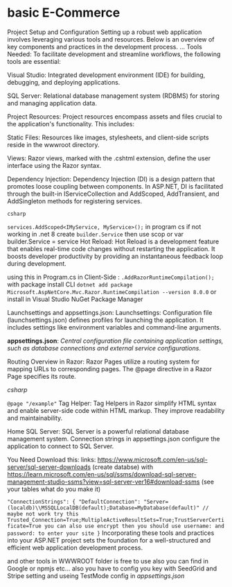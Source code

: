 # basic E-Commerce
 Project Setup and Configuration
Setting up a robust web application involves leveraging various tools and resources. Below is an overview of key components and practices in the development process.
...
Tools Needed:
To facilitate development and streamline workflows, the following tools are essential:

Visual Studio: Integrated development environment (IDE) for building, debugging, and deploying applications.

SQL Server: Relational database management system (RDBMS) for storing and managing application data.

Project Resources:
Project resources encompass assets and files crucial to the application's functionality. This includes:

Static Files: Resources like images, stylesheets, and client-side scripts reside in the wwwroot directory.

Views: Razor views, marked with the .cshtml extension, define the user interface using the Razor syntax.

Dependency Injection:
Dependency Injection (DI) is a design pattern that promotes loose coupling between components. In ASP.NET, DI is facilitated through the built-in IServiceCollection and AddScoped, AddTransient, and AddSingleton methods for registering services.

`csharp`

`services.AddScoped<IMyService, MyService>();` in program cs if not working in .net 8 create `builder.Service` then use scop or var builder.Service = service
Hot Reload:
Hot Reload is a development feature that enables real-time code changes without restarting the application. It boosts developer productivity by providing an instantaneous feedback loop during development.

using this in Program.cs in Client-Side :
            `.AddRazorRuntimeCompilation();` with package install CLI `dotnet add package Microsoft.AspNetCore.Mvc.Razor.RuntimeCompilation --version 8.0.0` or install in Visual Studio NuGet Package Manager


Launchsettings and appsettings.json:
Launchsettings: Configuration file (launchsettings.json) defines profiles for launching the application. It includes settings like environment variables and command-line arguments.

**appsettings.json**: *Central configuration file containing application settings, such as database connections and external service configurations*.

Routing Overview in Razor:
Razor Pages utilize a routing system for mapping URLs to corresponding pages. The @page directive in a Razor Page specifies its route.

*csharp*

`@page "/example"`
Tag Helper:
Tag Helpers in Razor simplify HTML syntax and enable server-side code within HTML markup. They improve readability and maintainability.

<!-- Example of a tag helper in Razor -->
<a asp-controller="Home" asp-action="Index">Home</a>
SQL Server:
SQL Server is a powerful relational database management system. Connection strings in appsettings.json configure the application to connect to SQL Server.

You Need Download this:
          links:    https://www.microsoft.com/en-us/sql-server/sql-server-downloads (create databse) with https://learn.microsoft.com/en-us/sql/ssms/download-sql-server-management-studio-ssms?view=sql-server-ver16#download-ssms (see your tables what do you make it)

`"ConnectionStrings": {
  "DefaultConnection": "Server=(localdb)\\MSSQLLocalDB(default);Database=MyDatabase(default)" // maybe not work try this Trusted_Connection=True;MultipleActiveResultSets=True;TrustServerCertificate=True you can also use encrypt then you should use username: and password: to enter your site
}`
Incorporating these tools and practices into your ASP.NET project sets the foundation for a well-structured and efficient web application development process.


and other tools in WWWROOT folder is free to use also you can find in Google or npmjs etc...
also you have to config you key with SeedGrid and Stripe setting and useing TestMode config in *appsettings.json*
